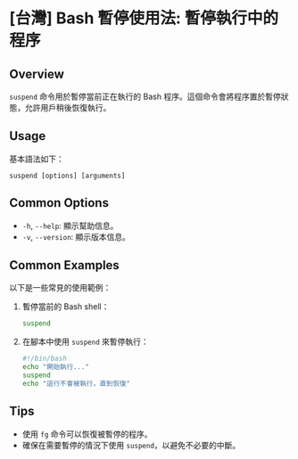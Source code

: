 # [台灣] Bash 暫停使用法: 暫停執行中的程序

## Overview
`suspend` 命令用於暫停當前正在執行的 Bash 程序。這個命令會將程序置於暫停狀態，允許用戶稍後恢復執行。

## Usage
基本語法如下：
```
suspend [options] [arguments]
```

## Common Options
- `-h`, `--help`: 顯示幫助信息。
- `-v`, `--version`: 顯示版本信息。

## Common Examples
以下是一些常見的使用範例：

1. 暫停當前的 Bash shell：
   ```bash
   suspend
   ```

2. 在腳本中使用 `suspend` 來暫停執行：
   ```bash
   #!/bin/bash
   echo "開始執行..."
   suspend
   echo "這行不會被執行，直到恢復"
   ```

## Tips
- 使用 `fg` 命令可以恢復被暫停的程序。
- 確保在需要暫停的情況下使用 `suspend`，以避免不必要的中斷。